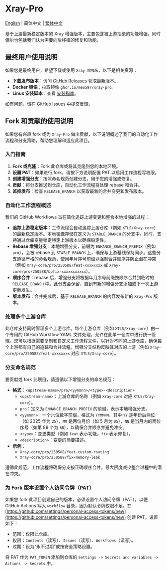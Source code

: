# Xray-Pro

[English](README.md) | 简体中文 | [繁体中文](README_zh-Hant.md)

基于上游最新稳定版本的 Xray 增强版本，主要包含被上游拒绝的功能增强，同时偶尔也包括我们认为需要向后移植的修复和功能。

## 最终用户使用说明

如果您是最终用户，希望下载或使用 `Xray 增强版`，以下是相关资源：

- **下载发布版本**：访问 [GitHub Releases](https://github.com/Meo597/Xray-Pro/releases) 获取最新版本。
- **Docker 镜像**：拉取镜像 `ghcr.io/meo597/xray-pro`。
- **Linux 安装脚本**：查看 [安装指南](https://github.com/Meo597/Xray-Pro/blob/Xray-install/release/README_zh-Hans.md)。

如有问题，请在 GitHub Issues 中提交反馈。

## Fork 和贡献的使用说明

如果您有兴趣 fork 或为 `Xray-Pro` 做出贡献，以下说明概述了我们的自动化工作流程和分支策略，帮助您理解和适应此项目。

### 入门指南

1. **Fork 或克隆**：Fork 此仓库或将其克隆到您的本地环境。
2. **设置 PAT**：如果进行 fork，请按下方说明配置 PAT 以启用工作流程写权限。
3. **创建增强分支**：按照命名规范创建分支，用于您的增强或修复。
4. **贡献**：将分支推送到仓库，自动化工作流程将处理 rebase 和合并。
5. **监控发布**：检查 `RELEASE_BRANCH` 以获取最新的合并变更和发布版本。

### 自动化工作流程概述

我们的 GitHub Workflows 旨在简化追踪上游变更和整合本地增强的过程：

- **追踪上游稳定版本**：工作流程会自动追踪上游仓库（例如 `XTLS/Xray-core`）的最新稳定版本。本地镜像存储在定义为 `STABLE_BRANCH` 的分支中。同时，支持通过仓库变量锁定特定上游版本以确保稳定性。
- **Rebase 增强分支**：本地增强分支，前缀为 `ENHANCE_BRANCH_PREFIX`（例如 `pro`），会被 rebase 到 `STABLE_BRANCH` 上，确保与上游基线保持同步。这些分支遵循严格的命名规范，使用年月序号前缀以强制合并顺序并防止潜在冲突（例如 `Xray-core/pro/250588/feat-xxxxxxxx` 或 `Xray-core/pro/250588/bpfix-xxxxxxxxxxx`）。
- **顺序合并**：rebase 后，增强分支将根据年月序号前缀按顺序合并到临时的 `RELEASE_BRANCH` 中。此分支会保留，直到有新的增强分支添加或下一次上游更新发生。
- **版本发布**：合并完成后，基于 `RELEASE_BRANCH` 的内容发布新的 `Xray-Pro` 版本。

### 处理多个上游仓库

此仓库支持同时管理多个上游仓库。每个上游仓库（例如 `XTLS/Xray-core`）由一个专用的 GitHub Workflow YAML 文件处理，允许在此单一仓库中进行统一管理。您可以根据需要复制和自定义工作流程文件，以针对不同的上游仓库，确保每个上游都有自己的追踪和合并流程。增强分支结构反映其对应的上游（例如 `Xray-core/pro/250588/feat-xxxxxxxx` 对应 `XTLS/Xray-core`）。

### 分支命名规范

要贡献或 fork 此项目，请遵循以下增强分支的命名规范：

- **格式**：`<upstream-name>/pro/<yymmnn>/<type>-<description>`
  - `<upstream-name>`：上游仓库的名称（例如 `Xray-core` 对应 `XTLS/Xray-core`）。
  - `pro`：定义为 `ENHANCE_BRANCH_PREFIX` 的前缀，表示本地增强分支。
  - `<yymmnn>`：一个六位数字前缀，格式为 `YYMMNN`，其中 `YY` 是年份后两位（如 2025 年为 `25`），`MM` 是两位月份（如 5 月为 `05`），`NN` 是当月内的两位序号（如第 88 个为 `88`），以确保合并顺序并避免冲突。
  - `<type>`：变更类型（例如 `feat` 表示功能，`fix` 表示修复）。
  - `<description>`：变更的简要描述。
- **示例**：
  - `Xray-core/pro/250588/feat-custom-routing`
  - `Xray-core/pro/250589/fix-memory-leak`

遵循此规范，工作流程将确保分支按正确顺序合并，最大限度减少整合过程中的潜在冲突。

### 为 Fork 版本设置个人访问令牌（PAT）

如果您 fork 此项目创建自己的版本，必须设置个人访问令牌（PAT），以便 GitHub Actions 写入 `workflow` 目录，因为默认令牌权限不足。在 [https://github.com/settings/personal-access-tokens/new](https://github.com/settings/personal-access-tokens/new) 创建 PAT，设置如下：

- 范围：仅限此仓库。
- 权限：`Contents`（读写）、`Issues`（读写）、`Workflows`（读写）。
- 过期：设为“永不过期”或按安全策略设置。

将 PAT 作为 `PAT_TOKEN` 添加到仓库的 `Settings -> Secrets and variables -> Actions -> Secrets` 中。
